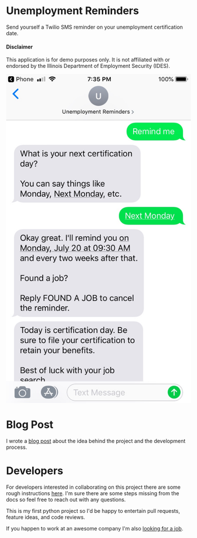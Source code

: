 # Unemployment Reminders

Send yourself a Twilio SMS reminder on your unemployment certification date.

#### Disclaimer

This application is for demo purposes only. It is not affiliated with or endorsed by the 
Illinois Department of Employment Security (IDES).

![screenshot](./docs/unemployment-reminders-screenshot.jpg)

# Blog Post

I wrote a [blog post](https://www.crucialwebstudio.com/blog/unemployment-reminders) about the 
idea behind the project and the development process.

# Developers

For developers interested in collaborating on this project there are some rough 
instructions [here](docs/DEVELOPERS.md). I'm sure there are some steps missing 
from the docs so feel free to reach out with any questions.

This is my first python project so I'd be happy to entertain pull requests, feature 
ideas, and code reviews.

If you happen to work at an awesome company I'm also [looking for a job](https://www.linkedin.com/in/danbowen2/).
